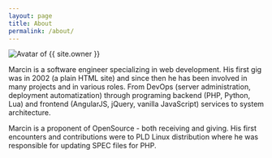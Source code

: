 ```yaml
---
layout: page
title: About
permalink: /about/
---
```


![Avatar of {{ site.owner }}](https://s.gravatar.com/avatar/78abefa07697b6de61458de6ae8254a0?s=250 "{{site.owner}}")

Marcin is a software engineer specializing in web development. His first gig was in 2002 (a plain HTML site) and since then he has been involved in many projects and in various roles. From DevOps (server administration, deployment automatization) through programing backend (PHP, Python, Lua) and frontend (AngularJS, jQuery, vanilla JavaScript) services to system architecture.

Marcin is a proponent of OpenSource - both receiving and giving. His first encounters and contributions were to PLD Linux distribution where he was responsible for updating SPEC files for PHP.

